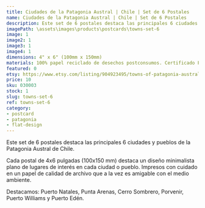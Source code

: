 ```yaml
---
title: Ciudades de la Patagonia Austral | Chile | Set de 6 Postales
name: Ciudades de la Patagonia Austral | Chile | Set de 6 Postales
description: Este set de 6 postales destaca las principales 6 ciudades y pueblos de la Patagonia Austral de Chile. Impresos con cuidado en un papel de calidad de archivo que a la vez es amigable con el medio ambiente.
imagePath: \assets\images\products\postcards\towns-set-6
image: 1
image2: 1
image3: 1
image4: 1
dimensions: 4" x 6" (100mm x 150mm)
materials: 100% papel reciclado de desechos postconsumos. Certificado FSC.
featured: 0
etsy: https://www.etsy.com/listing/904923495/towns-of-patagonia-austral-chile-set-of
price: 10
sku: 030003
stock: 1
slug: towns-set-6
ref: towns-set-6
category:
- postcard
- patagonia
- flat-design
---
```

Este set de 6 postales destaca las principales 6 ciudades y pueblos de la Patagonia Austral de Chile.

Cada postal de 4x6 pulgadas (100x150 mm) destaca un diseño minimalista plano de lugares de interés en cada ciudad o pueblo. Impresos con cuidado en un papel de calidad de archivo que a la vez es amigable con el medio ambiente.

Destacamos: Puerto Natales, Punta Arenas, Cerro Sombrero, Porvenir, Puerto Williams y Puerto Edén.
